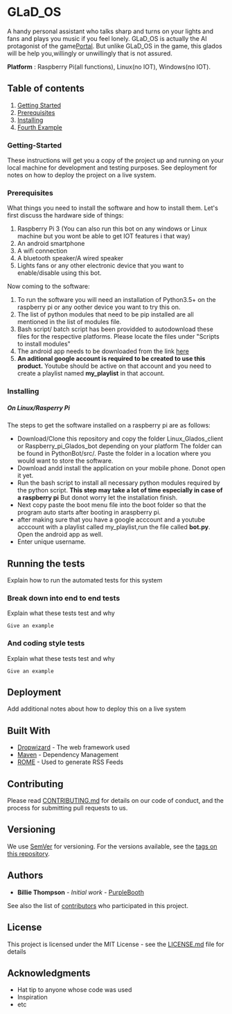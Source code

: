 # GLaD_OS

A handy personal assistant who talks sharp and turns on your lights and fans and plays you music if you feel lonely.
GLaD_OS is actually the AI protagonist of the game[Portal](https://store.steampowered.com/app/400/Portal/). But unlike GLaD_OS in the game, this glados will be help you,willingly or unwillingly that is not assured.

**Platform** : Raspberry Pi(all functions), Linux(no IOT), Windows(no IOT).

## Table of contents

1. [Getting Started](#Getting-Started)
2. [Prerequisites](#Prerequisites)
3. [Installing](#Installing)
4. [Fourth Example](#fourth-examplehttpwwwfourthexamplecom)

### Getting-Started

These instructions will get you a copy of the project up and running on your local machine for development and testing purposes. See deployment for notes on how to deploy the project on a live system.

### Prerequisites

What things you need to install the software and how to install them.
Let's first discuss the hardware side of things:

1. Raspberry Pi 3 (You can also run this bot on any windows or Linux machine but you wont be able to get IOT features i that way)
2. An android smartphone
3. A wifi connection
4. A bluetooth speaker/A wired speaker
5. Lights fans or any other electronic device that you want to enable/disable using this bot.

Now coming to the software:

1. To run the software you will need an installation of Python3.5+ on the raspberry pi or any oother device you want to try this on.
2. The list of python modules that need to be pip installed are all mentioned in the list of modules file. 
3. Bash script/ batch script has been providded to autodownload these files for the respective platforms. Please locate the files under 
   "Scripts to install modules"
4. The android app needs to be downloaded from the link [here](https://www.google.com)
5. **An aditional google account is required to be created to use this product.** Youtube should be active on that account and you need    to create a playlist named **my_playlist** in that account. 

### Installing

##### **On Linux/Rasperry Pi**

The steps to get the software installed on a raspberry pi are as follows:

* Download/Clone this repository and copy the folder Linux_Glados_client or Raspberry_pi_Glados_bot depending on your platform
  The folder can be found in PythonBot/src/. Paste the folder in a location where you would want to store the software.
* Download andd install the application on your mobile phone. Donot open it yet.
* Run the bash script to install all necessary python modules required by the python script. **This step may take a lot of time           especially in case of a raspberry pi** But donot worry let the installation finish.
* Next copy paste the boot menu file into the boot folder so that the program auto starts after booting in araspberry pi.
* after making sure that you have a google acccount and a youtube acccount with a playlist called my_playlist,run the file called 
  **bot.py**. Open the android app as well. 
* Enter unique username. 

## Running the tests

Explain how to run the automated tests for this system

### Break down into end to end tests

Explain what these tests test and why

```
Give an example
```

### And coding style tests

Explain what these tests test and why

```
Give an example
```

## Deployment

Add additional notes about how to deploy this on a live system

## Built With

* [Dropwizard](http://www.dropwizard.io/1.0.2/docs/) - The web framework used
* [Maven](https://maven.apache.org/) - Dependency Management
* [ROME](https://rometools.github.io/rome/) - Used to generate RSS Feeds

## Contributing

Please read [CONTRIBUTING.md](https://gist.github.com/PurpleBooth/b24679402957c63ec426) for details on our code of conduct, and the process for submitting pull requests to us.

## Versioning

We use [SemVer](http://semver.org/) for versioning. For the versions available, see the [tags on this repository](https://github.com/your/project/tags).

## Authors

* **Billie Thompson** - *Initial work* - [PurpleBooth](https://github.com/PurpleBooth)

See also the list of [contributors](https://github.com/your/project/contributors) who participated in this project.

## License

This project is licensed under the MIT License - see the [LICENSE.md](LICENSE.md) file for details

## Acknowledgments

* Hat tip to anyone whose code was used
* Inspiration
* etc
